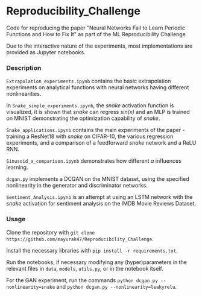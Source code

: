 # Reproducibility_Challenge
Code for reproducing the paper "Neural Networks Fail to Learn Periodic Functions and How to Fix It" as part of the ML Reproducibility Challenge

Due to the interactive nature of the experiments, most implementations are provided as Jupyter notebooks.

<h3> Description </h3>

```Extrapolation_experiments.ipynb``` contains the basic extrapolation experiments on analytical functions with neural networks having different nonlinearities.

In ```Snake_simple_experiments.ipynb```, the *snake* activation function is visualized, it is shown that *snake* can regress *sin(x)* and an MLP is trained on MNIST demonstrating the optimization capability of *snake*.

```Snake_applications.ipynb``` contains the main experiments of the paper - training a ResNet18 with *snake* on CIFAR-10, the various regression experiments, and a comparison of a feedforward *snake* network and a ReLU RNN.

```Sinusoid_a_comparison.ipynb``` demonstrates how different *a* influences learning.

```dcgan.py``` implements a DCGAN on the MNIST dataset, using the specified nonlinearity in the generator and discriminator networks.

```Sentiment_Analysis.ipynb``` is an attempt at using an LSTM network with the *snake* activation for sentiment analysis on the IMDB Movie Reviews Dataset.


<h3> Usage </h3>

Clone the repository with ```git clone https://github.com/mayurak47/Reproducibility_Challenge```.

Install the necessary libraries with ```pip install -r requirements.txt```.

Run the notebooks, if necessary modifying any (hyper)parameters in the relevant files in ```data```, ```models```, ```utils.py```, or in the notebook itself.

For the GAN experiment, run the commands ```python dcgan.py --nonlinearity=snake``` and ```python dcgan.py --nonlinearity=leakyrelu```.
